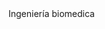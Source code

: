 <!DOCTYPE html>
 <html>
	<head>
		<title>
			Anemia
		</title>
	</head>
	<body>
		Ingeniería biomedica
	</body>
 </html>
